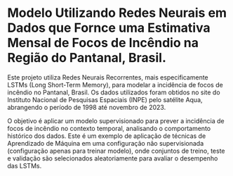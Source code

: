 
# Modelo Utilizando Redes Neurais em Dados que Fornce uma Estimativa Mensal de Focos de Incêndio na Região do Pantanal, Brasil.
Este projeto utiliza Redes Neurais Recorrentes, mais especificamente LSTMs (Long Short-Term Memory), para modelar a incidência de focos de incêndio no Pantanal, Brasil. Os dados utilizados foram obtidos no site do Instituto Nacional de Pesquisas Espaciais (INPE) pelo satélite Aqua, abrangendo o período de 1998 até novembro de 2023.

O objetivo é aplicar um modelo supervisionado para prever a incidência de focos de incêndio no contexto temporal, analisando o comportamento histórico dos dados. Este é um exemplo de aplicação de técnicas de Aprendizado de Máquina em uma configuração não supervisionada (configuração apenas para treinar modelo), onde conjuntos de treino, teste e validação são selecionados aleatoriamente para avaliar o desempenho das LSTMs.

